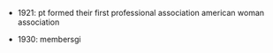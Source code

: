 
* 1921: pt formed their first professional association american woman association

* 1930: membersgi